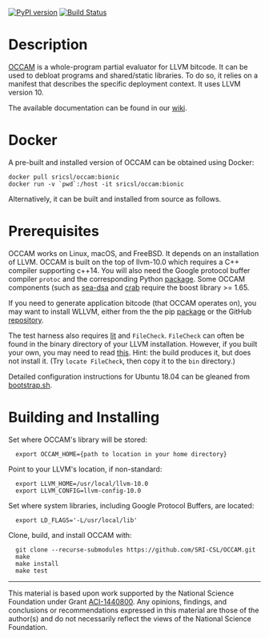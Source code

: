 [![PyPI version](https://badge.fury.io/py/razor.svg)](https://badge.fury.io/py/razor)
[![Build Status](https://github.com/SRI-CSL/OCCAM/actions/workflows/occam-docker.yml/badge.svg)](https://github.com/SRI-CSL/OCCAM/actions/workflows/occam-docker.yml)


Description
============

[OCCAM](https://github.com/SRI-CSL/OCCAM) is a whole-program partial evaluator for LLVM bitcode. It can be used to debloat programs and shared/static libraries. To do so, it relies on a manifest that describes the specific deployment context. It uses LLVM version 10.

The available documentation can be found in our [wiki](https://github.com/SRI-CSL/OCCAM/wiki).

Docker
======

A pre-built and installed version of OCCAM can be obtained using Docker:

```shell
docker pull sricsl/occam:bionic
docker run -v `pwd`:/host -it sricsl/occam:bionic
```
Alternatively, it can be built and installed from source as follows.

Prerequisites
============

OCCAM works on Linux, macOS, and FreeBSD.  It depends on an installation of LLVM. OCCAM is built on the top of llvm-10.0 which requires a C++ compiler supporting c++14. You will also need the Google protocol buffer compiler `protoc` and the corresponding Python [package](https://pypi.python.org/pypi/protobuf/). Some OCCAM components (such as [sea-dsa](https://github.com/seahorn/sea-dsa) and [crab](https://github.com/seahorn/crab) require the boost library >= 1.65.

If you need to generate application bitcode (that OCCAM operates on), you may want to install WLLVM, either from the the pip [package](https://pypi.python.org/pypi/wllvm/) or the GitHub [repository](https://github.com/SRI-CSL/whole-program-llvm.git).

The test harness also requires [lit](https://pypi.python.org/pypi/lit/) and `FileCheck`. `FileCheck` can often be found in the binary directory of your LLVM installation. However, if you built your own, you may need to read [this](https://bugs.llvm.org//show_bug.cgi?id=25675). Hint: the build produces it, but does not install it. (Try `locate FileCheck`, then copy it to the `bin` directory.)

Detailed configuration instructions for Ubuntu 18.04 can be gleaned from [bootstrap.sh](https://github.com/SRI-CSL/OCCAM/blob/master/vagrants/18.04/basic/bootstrap.sh).

Building and Installing
=======================

Set where OCCAM's library will be stored:
```
  export OCCAM_HOME={path to location in your home directory}
```

Point to your LLVM's location, if non-standard:
```
  export LLVM_HOME=/usr/local/llvm-10.0
  export LLVM_CONFIG=llvm-config-10.0
```

Set where system libraries, including Google Protocol Buffers, are located:
```
  export LD_FLAGS='-L/usr/local/lib'
```

Clone, build, and install OCCAM with:

```
  git clone --recurse-submodules https://github.com/SRI-CSL/OCCAM.git
  make
  make install
  make test
```

---

This material is based upon work supported by the National Science Foundation under Grant [ACI-1440800](http://www.nsf.gov/awardsearch/showAward?AWD_ID=1440800). Any opinions, findings, and conclusions or recommendations expressed in this material are those of the author(s) and do not necessarily reflect the views of the National Science Foundation.
